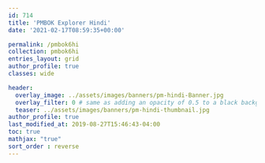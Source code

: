 ```yaml
---
id: 714    
title: 'PMBOK Explorer Hindi'
date: '2021-02-17T08:59:35+00:00'

permalink: /pmbok6hi
collection: pmbok6hi
entries_layout: grid
author_profile: true
classes: wide

header:
  overlay_image: ../assets/images/banners/pm-hindi-Banner.jpg
  overlay_filter: 0 # same as adding an opacity of 0.5 to a black background
  teaser: ../assets/images/banners/pm-hindi-thumbnail.jpg
author_profile: true
last_modified_at: 2019-08-27T15:46:43-04:00
toc: true
mathjax: "true"
sort_order : reverse   
---
```


